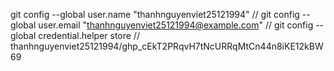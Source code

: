 git config --global user.name "thanhnguyenviet25121994" //
git config --global user.email "thanhnguyenviet25121994@example.com" //
git config --global credential.helper store //
thanhnguyenviet25121994/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
